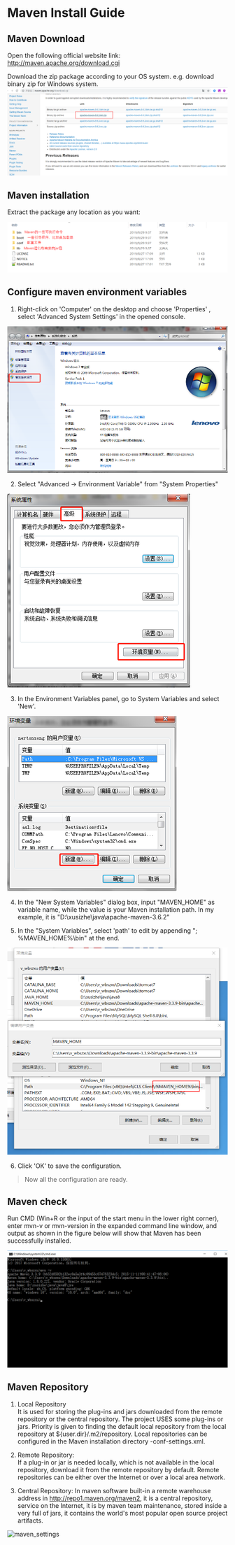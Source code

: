 # Maven Install Guide

## Maven Download
Open the following official website link:  
http://maven.apache.org/download.cgi  

Download the zip package according to your OS system. e.g. download binary zip for Windows system.  
![maven_download](images/maven_download.png)

 

## Maven installation
Extract the package any location as you want:

![maven_install](images/maven_install.png)

## Configure maven environment variables
1. Right-click on 'Computer' on the desktop and choose 'Properties' , select 'Advanced System Settings' in the opened console.  

![jdk_config_1](images/jdk_config_1.png)

2. Select "Advanced -> Environment Variable" from "System Properties"
	
![jdk_config_2](images/jdk_config_2.png)

3. In the Environment Variables panel, go to System Variables and select 'New'.

![jdk_config_3](images/jdk_config_3.png)

4. In the "New System Variables" dialog box, input "MAVEN_HOME" as variable name, while the value is your Maven installation path. In my example, it is "D:\xusizhe\java\apache-maven-3.6.2"

5. In the "System Variables", select 'path' to edit by appending "; %MAVEN_HOME%\bin" at the end.
	
![maven_env](images/maven_env.png)

6. Click 'OK' to save the configuration.

> Now all the configuration are ready.

## Maven check

Run CMD (Win+R or the input of the start menu in the lower right corner), enter mvn-v or mvn-version in the expanded command line window, and output as shown in the figure below will show that Maven has been successfully installed.

![maven_check](images/maven_check.png)

## Maven Repository
1. Local Repository  
It is used for storing the plug-ins and jars downloaded from the remote repository or the central repository. The project USES some plug-ins or jars. Priority is given to finding the default local repository from the local repository at ${user.dir}/.m2/repository. Local repositories can be configured in the Maven installation directory -conf-settings.xml.

2. Remote Repository:  
If a plug-in or jar is needed locally, which is not available in the local repository, download it from the remote repository by default. Remote repositories can be either over the Internet or over a local area network.

3. Central Repository: 
In maven software built-in a remote warehouse address in http://repo1.maven.org/maven2, it is a central repository, service on the Internet, it is by maven team maintenance, stored inside a very full of jars, it contains the world's most popular open source project artifacts.

![maven_settings](image/maven_settings.png)


